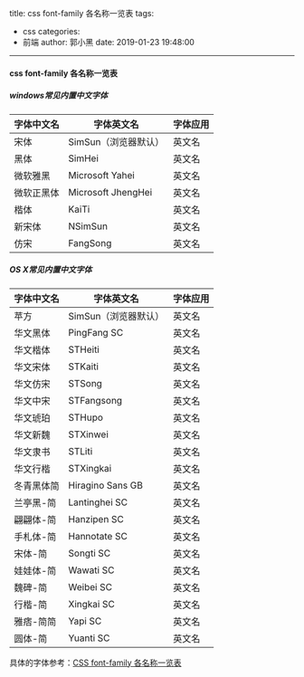 title: css font-family 各名称一览表
tags:
  - css
categories:
  - 前端
author: 郭小黑
date: 2019-01-23 19:48:00
---


#### css font-family 各名称一览表

<!-- more -->

##### windows常见内置中文字体


字体中文名  | 字体英文名 | 字体应用
---|---|---|
宋体 | SimSun（浏览器默认） | 英文名
黑体 | SimHei | 英文名
微软雅黑 | Microsoft Yahei | 英文名
微软正黑体 | Microsoft JhengHei | 英文名
楷体 | KaiTi | 英文名
新宋体 | NSimSun | 英文名
仿宋 | FangSong | 英文名


##### OS X常见内置中文字体

字体中文名  | 字体英文名 | 字体应用
---|---|---|
苹方 | SimSun（浏览器默认） | 英文名
华文黑体 | PingFang SC | 英文名
华文楷体 | STHeiti | 英文名
华文宋体 | STKaiti | 英文名
华文仿宋 | STSong | 英文名
华文中宋 | STFangsong | 英文名
华文琥珀 | STHupo | 英文名
华文新魏 | STXinwei | 英文名
华文隶书 | STLiti | 英文名
华文行楷 | STXingkai | 英文名
冬青黑体简 | Hiragino Sans GB | 英文名
兰亭黑-简 | Lantinghei SC | 英文名
翩翩体-简 | Hanzipen SC | 英文名
手札体-简 | Hannotate SC | 英文名
宋体-简 | Songti SC | 英文名
娃娃体-简 | Wawati SC | 英文名
魏碑-简 | Weibei SC | 英文名
行楷-简 | Xingkai SC | 英文名
雅痞-简简 | Yapi SC | 英文名
圆体-简 | Yuanti SC | 英文名



具体的字体参考：[CSS font-family 各名称一览表](https://blog.csdn.net/cddcj/article/details/70739481)





